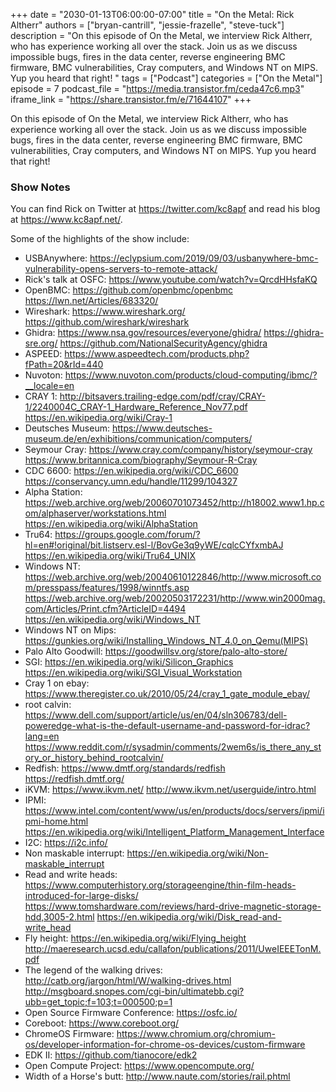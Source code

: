+++
date = "2030-01-13T06:00:00-07:00"
title = "On the Metal: Rick Altherr"
authors = ["bryan-cantrill", "jessie-frazelle", "steve-tuck"]
description = "On this episode of On the Metal, we interview Rick Altherr, who has experience working all over the stack. Join us as we discuss impossible bugs, fires in the data center, reverse engineering BMC firmware, BMC vulnerabilities, Cray computers, and Windows NT on MIPS. Yup you heard that right! "
tags = ["Podcast"]
categories = ["On the Metal"]
episode = 7
podcast_file = "https://media.transistor.fm/ceda47c6.mp3"
iframe_link = "https://share.transistor.fm/e/71644107"
+++

On this episode of On the Metal, we interview Rick Altherr, who has experience working all over the stack. 
Join us as we discuss impossible bugs, fires in the data center, reverse engineering BMC firmware, 
BMC vulnerabilities, Cray computers, and Windows NT on MIPS. Yup you heard that right! 

### Show Notes

You can find Rick on Twitter at https://twitter.com/kc8apf and read his
blog at https://www.kc8apf.net/.

Some of the highlights of the show include: 

- USBAnywhere: https://eclypsium.com/2019/09/03/usbanywhere-bmc-vulnerability-opens-servers-to-remote-attack/
- Rick's talk at OSFC: https://www.youtube.com/watch?v=QrcdHHsfaKQ
- OpenBMC: https://github.com/openbmc/openbmc https://lwn.net/Articles/683320/
- Wireshark: https://www.wireshark.org/ https://github.com/wireshark/wireshark
- Ghidra: https://www.nsa.gov/resources/everyone/ghidra/ https://ghidra-sre.org/ https://github.com/NationalSecurityAgency/ghidra
- ASPEED: https://www.aspeedtech.com/products.php?fPath=20&rId=440
- Nuvoton: https://www.nuvoton.com/products/cloud-computing/ibmc/?__locale=en
- CRAY 1: http://bitsavers.trailing-edge.com/pdf/cray/CRAY-1/2240004C_CRAY-1_Hardware_Reference_Nov77.pdf https://en.wikipedia.org/wiki/Cray-1 
- Deutsches Museum: https://www.deutsches-museum.de/en/exhibitions/communication/computers/
- Seymour Cray: https://www.cray.com/company/history/seymour-cray https://www.britannica.com/biography/Seymour-R-Cray
- CDC 6600: https://en.wikipedia.org/wiki/CDC_6600 https://conservancy.umn.edu/handle/11299/104327
- Alpha Station: https://web.archive.org/web/20060701073452/http://h18002.www1.hp.com/alphaserver/workstations.html https://en.wikipedia.org/wiki/AlphaStation
- Tru64: https://groups.google.com/forum/?hl=en#!original/bit.listserv.esl-l/BovGe3q9yWE/cqlcCYfxmbAJ https://en.wikipedia.org/wiki/Tru64_UNIX
- Windows NT: https://web.archive.org/web/20040610122846/http://www.microsoft.com/presspass/features/1998/winntfs.asp https://web.archive.org/web/20020503172231/http://www.win2000mag.com/Articles/Print.cfm?ArticleID=4494 https://en.wikipedia.org/wiki/Windows_NT
- Windows NT on Mips: https://gunkies.org/wiki/Installing_Windows_NT_4.0_on_Qemu(MIPS)
- Palo Alto Goodwill: https://goodwillsv.org/store/palo-alto-store/
- SGI: https://en.wikipedia.org/wiki/Silicon_Graphics https://en.wikipedia.org/wiki/SGI_Visual_Workstation
- Cray 1 on ebay: https://www.theregister.co.uk/2010/05/24/cray_1_gate_module_ebay/
- root calvin: https://www.dell.com/support/article/us/en/04/sln306783/dell-poweredge-what-is-the-default-username-and-password-for-idrac?lang=en https://www.reddit.com/r/sysadmin/comments/2wem6s/is_there_any_story_or_history_behind_rootcalvin/
- Redfish: https://www.dmtf.org/standards/redfish https://redfish.dmtf.org/
- iKVM: https://www.ikvm.net/ http://www.ikvm.net/userguide/intro.html
- IPMI: https://www.intel.com/content/www/us/en/products/docs/servers/ipmi/ipmi-home.html https://en.wikipedia.org/wiki/Intelligent_Platform_Management_Interface
- I2C: https://i2c.info/
- Non maskable interrupt: https://en.wikipedia.org/wiki/Non-maskable_interrupt
- Read and write heads: https://www.computerhistory.org/storageengine/thin-film-heads-introduced-for-large-disks/ https://www.tomshardware.com/reviews/hard-drive-magnetic-storage-hdd,3005-2.html https://en.wikipedia.org/wiki/Disk_read-and-write_head
- Fly height: https://en.wikipedia.org/wiki/Flying_height http://maeresearch.ucsd.edu/callafon/publications/2011/UweIEEETonM.pdf
- The legend of the walking drives: http://catb.org/jargon/html/W/walking-drives.html http://msgboard.snopes.com/cgi-bin/ultimatebb.cgi?ubb=get_topic;f=103;t=000500;p=1
- Open Source Firmware Conference: https://osfc.io/
- Coreboot: https://www.coreboot.org/
- ChromeOS Firmware: https://www.chromium.org/chromium-os/developer-information-for-chrome-os-devices/custom-firmware
- EDK II: https://github.com/tianocore/edk2
- Open Compute Project: https://www.opencompute.org/
- Width of a Horse's butt: http://www.naute.com/stories/rail.phtml
